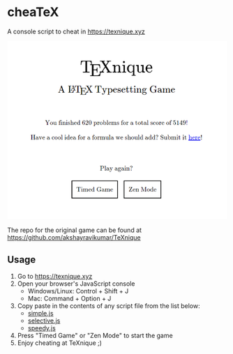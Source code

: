 # cheaTeX
 
A console script to cheat in https://texnique.xyz

![high score](high_score.png)

The repo for the original game can be found at https://github.com/akshayravikumar/TeXnique

## Usage

1. Go to https://texnique.xyz
2. Open your browser's JavaScript console
    - Windows/Linux: Control + Shift + J
    - Mac: Command + Option + J
3. Copy paste in the contents of any script file from the list below:
    - [simple.js](simple.js)
    - [selective.js](selective.js)
    - [speedy.js](speedy.js)
4. Press "Timed Game" or "Zen Mode" to start the game
5. Enjoy cheating at TeXnique ;)

